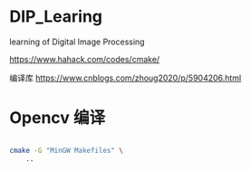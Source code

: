 # DIP_Learing
learning of Digital Image Processing 


https://www.hahack.com/codes/cmake/


编译库
https://www.cnblogs.com/zhoug2020/p/5904206.html


# Opencv 编译
```bash

cmake -G "MinGW Makefiles" \
    ..
```